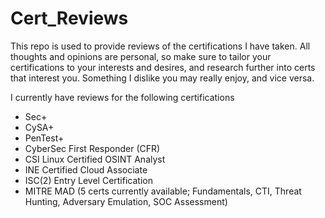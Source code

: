 # Cert_Reviews
This repo is used to provide reviews of the certifications I have taken. 
All thoughts and opinions are personal, so make sure to tailor your certifications to your interests and desires, and research further into certs that interest you.
Something I dislike you may really enjoy, and vice versa.

I currently have reviews for the following certifications
- Sec+
- CySA+
- PenTest+
- CyberSec First Responder (CFR)
- CSI Linux Certified OSINT Analyst
- INE Certified Cloud Associate
- ISC(2) Entry Level Certification
- MITRE MAD (5 certs currently available; Fundamentals, CTI, Threat Hunting, Adversary Emulation, SOC Assessment)

